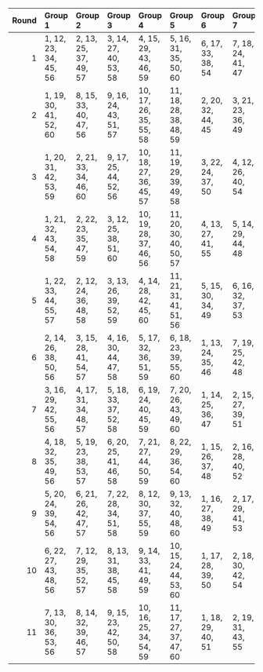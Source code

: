 |   Round | Group 1               | Group 2               | Group 3               | Group 4                | Group 5                | Group 6           | Group 7           | Group 8           | Group 9           | Group 10           | Group 11           |
|--------:|:----------------------|:----------------------|:----------------------|:-----------------------|:-----------------------|:------------------|:------------------|:------------------|:------------------|:-------------------|:-------------------|
|       1 | 1, 12, 23, 34, 45, 56 | 2, 13, 25, 37, 49, 57 | 3, 14, 27, 40, 53, 58 | 4, 15, 29, 43, 46, 59  | 5, 16, 31, 35, 50, 60  | 6, 17, 33, 38, 54 | 7, 18, 24, 41, 47 | 8, 19, 26, 44, 51 | 9, 20, 28, 36, 55 | 10, 21, 30, 39, 48 | 11, 22, 32, 42, 52 |
|       2 | 1, 19, 30, 41, 52, 60 | 8, 15, 33, 40, 47, 56 | 9, 16, 24, 43, 51, 57 | 10, 17, 26, 35, 55, 58 | 11, 18, 28, 38, 48, 59 | 2, 20, 32, 44, 45 | 3, 21, 23, 36, 49 | 4, 22, 25, 39, 53 | 5, 12, 27, 42, 46 | 6, 13, 29, 34, 50  | 7, 14, 31, 37, 54  |
|       3 | 1, 20, 31, 42, 53, 59 | 2, 21, 33, 34, 46, 60 | 9, 17, 25, 44, 52, 56 | 10, 18, 27, 36, 45, 57 | 11, 19, 29, 39, 49, 58 | 3, 22, 24, 37, 50 | 4, 12, 26, 40, 54 | 5, 13, 28, 43, 47 | 6, 14, 30, 35, 51 | 7, 15, 32, 38, 55  | 8, 16, 23, 41, 48  |
|       4 | 1, 21, 32, 43, 54, 58 | 2, 22, 23, 35, 47, 59 | 3, 12, 25, 38, 51, 60 | 10, 19, 28, 37, 46, 56 | 11, 20, 30, 40, 50, 57 | 4, 13, 27, 41, 55 | 5, 14, 29, 44, 48 | 6, 15, 31, 36, 52 | 7, 16, 33, 39, 45 | 8, 17, 24, 42, 49  | 9, 18, 26, 34, 53  |
|       5 | 1, 22, 33, 44, 55, 57 | 2, 12, 24, 36, 48, 58 | 3, 13, 26, 39, 52, 59 | 4, 14, 28, 42, 45, 60  | 11, 21, 31, 41, 51, 56 | 5, 15, 30, 34, 49 | 6, 16, 32, 37, 53 | 7, 17, 23, 40, 46 | 8, 18, 25, 43, 50 | 9, 19, 27, 35, 54  | 10, 20, 29, 38, 47 |
|       6 | 2, 14, 26, 38, 50, 56 | 3, 15, 28, 41, 54, 57 | 4, 16, 30, 44, 47, 58 | 5, 17, 32, 36, 51, 59  | 6, 18, 23, 39, 55, 60  | 1, 13, 24, 35, 46 | 7, 19, 25, 42, 48 | 8, 20, 27, 34, 52 | 9, 21, 29, 37, 45 | 10, 22, 31, 40, 49 | 11, 12, 33, 43, 53 |
|       7 | 3, 16, 29, 42, 55, 56 | 4, 17, 31, 34, 48, 57 | 5, 18, 33, 37, 52, 58 | 6, 19, 24, 40, 45, 59  | 7, 20, 26, 43, 49, 60  | 1, 14, 25, 36, 47 | 2, 15, 27, 39, 51 | 8, 21, 28, 35, 53 | 9, 22, 30, 38, 46 | 10, 12, 32, 41, 50 | 11, 13, 23, 44, 54 |
|       8 | 4, 18, 32, 35, 49, 56 | 5, 19, 23, 38, 53, 57 | 6, 20, 25, 41, 46, 58 | 7, 21, 27, 44, 50, 59  | 8, 22, 29, 36, 54, 60  | 1, 15, 26, 37, 48 | 2, 16, 28, 40, 52 | 3, 17, 30, 43, 45 | 9, 12, 31, 39, 47 | 10, 13, 33, 42, 51 | 11, 14, 24, 34, 55 |
|       9 | 5, 20, 24, 39, 54, 56 | 6, 21, 26, 42, 47, 57 | 7, 22, 28, 34, 51, 58 | 8, 12, 30, 37, 55, 59  | 9, 13, 32, 40, 48, 60  | 1, 16, 27, 38, 49 | 2, 17, 29, 41, 53 | 3, 18, 31, 44, 46 | 4, 19, 33, 36, 50 | 10, 14, 23, 43, 52 | 11, 15, 25, 35, 45 |
|      10 | 6, 22, 27, 43, 48, 56 | 7, 12, 29, 35, 52, 57 | 8, 13, 31, 38, 45, 58 | 9, 14, 33, 41, 49, 59  | 10, 15, 24, 44, 53, 60 | 1, 17, 28, 39, 50 | 2, 18, 30, 42, 54 | 3, 19, 32, 34, 47 | 4, 20, 23, 37, 51 | 5, 21, 25, 40, 55  | 11, 16, 26, 36, 46 |
|      11 | 7, 13, 30, 36, 53, 56 | 8, 14, 32, 39, 46, 57 | 9, 15, 23, 42, 50, 58 | 10, 16, 25, 34, 54, 59 | 11, 17, 27, 37, 47, 60 | 1, 18, 29, 40, 51 | 2, 19, 31, 43, 55 | 3, 20, 33, 35, 48 | 4, 21, 24, 38, 52 | 5, 22, 26, 41, 45  | 6, 12, 28, 44, 49  |